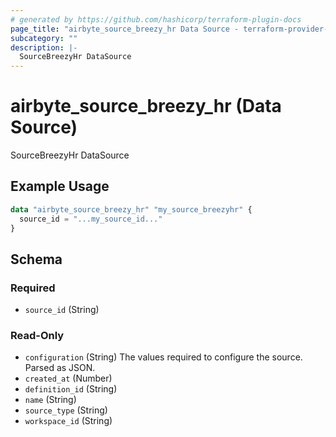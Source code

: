 ```yaml
---
# generated by https://github.com/hashicorp/terraform-plugin-docs
page_title: "airbyte_source_breezy_hr Data Source - terraform-provider-airbyte"
subcategory: ""
description: |-
  SourceBreezyHr DataSource
---
```


# airbyte_source_breezy_hr (Data Source)

SourceBreezyHr DataSource

## Example Usage

```terraform
data "airbyte_source_breezy_hr" "my_source_breezyhr" {
  source_id = "...my_source_id..."
}
```

<!-- schema generated by tfplugindocs -->
## Schema

### Required

- `source_id` (String)

### Read-Only

- `configuration` (String) The values required to configure the source. Parsed as JSON.
- `created_at` (Number)
- `definition_id` (String)
- `name` (String)
- `source_type` (String)
- `workspace_id` (String)
